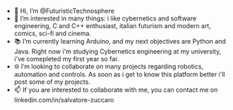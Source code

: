 - 👋 Hi, I’m @FuturisticTechnosphere
- 👀 I’m interested in many things: i like cybernetics and software engineering, C and C++ enthusiast, italian futurism and modern art, comics, sci-fi and cinema.
- 📚 I’m currently learning Arduino, and my next objectives are Python and Java. Right now i'm studying Cybernetics engineering at my university, i've comepleted my first year so far.
- 🌐 I’m looking to collaborate on many projects regarding robotics, automation and controls. As soon as i get to know this platform better i'll post some of my projects.
- 📫 If you are interested to collaborate with me, you can contact me on linkedin.com/in/salvatore-zuccaro

